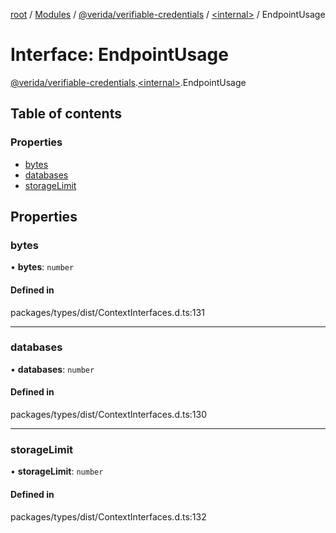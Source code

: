 [root](../README.md) / [Modules](../modules.md) / [@verida/verifiable-credentials](../modules/verida_verifiable_credentials.md) / [<internal\>](../modules/verida_verifiable_credentials._internal_.md) / EndpointUsage

# Interface: EndpointUsage

[@verida/verifiable-credentials](../modules/verida_verifiable_credentials.md).[<internal\>](../modules/verida_verifiable_credentials._internal_.md).EndpointUsage

## Table of contents

### Properties

- [bytes](verida_verifiable_credentials._internal_.EndpointUsage.md#bytes)
- [databases](verida_verifiable_credentials._internal_.EndpointUsage.md#databases)
- [storageLimit](verida_verifiable_credentials._internal_.EndpointUsage.md#storagelimit)

## Properties

### bytes

• **bytes**: `number`

#### Defined in

packages/types/dist/ContextInterfaces.d.ts:131

___

### databases

• **databases**: `number`

#### Defined in

packages/types/dist/ContextInterfaces.d.ts:130

___

### storageLimit

• **storageLimit**: `number`

#### Defined in

packages/types/dist/ContextInterfaces.d.ts:132
